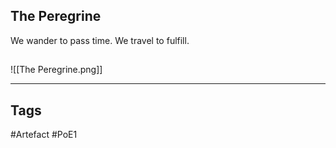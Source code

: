 ## The Peregrine
We wander to pass time.
We travel to fulfill.
##
![[The Peregrine.png]]

---
## Tags
#Artefact
#PoE1